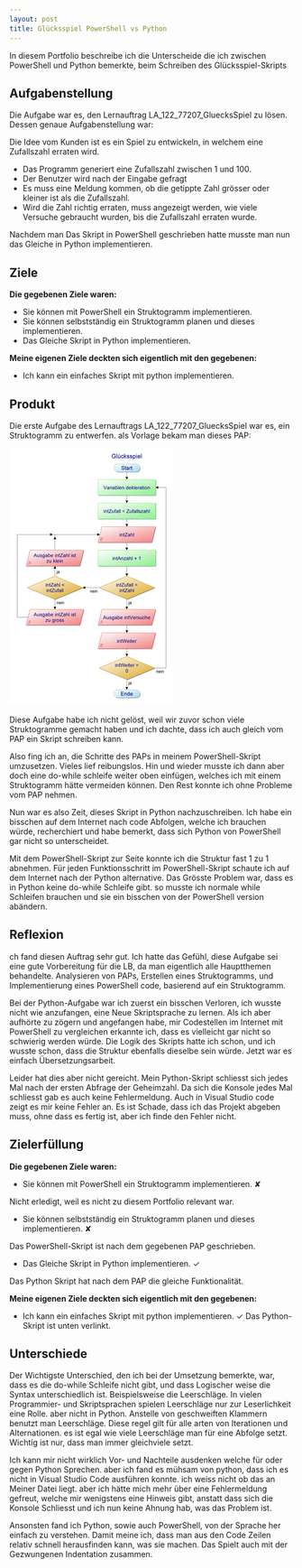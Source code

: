 ```yaml
---
layout: post
title: Glücksspiel PowerShell vs Python
---
```


In diesem Portfolio beschreibe ich die Unterscheide die ich zwischen PowerShell und Python bemerkte, beim Schreiben des Glücksspiel-Skripts

## Aufgabenstellung

Die Aufgabe war es, den Lernauftrag LA_122_77207_GluecksSpiel zu lösen. Dessen genaue Aufgabenstellung war:

Die Idee vom Kunden ist es ein Spiel zu entwickeln, in welchem eine Zufallszahl erraten wird.

- Das Programm generiert eine Zufallszahl zwischen 1 und 100.
- Der Benutzer wird nach der Eingabe gefragt
- Es muss eine Meldung kommen, ob die getippte Zahl grösser oder kleiner ist als die Zufallszahl.
- Wird die Zahl richtig erraten, muss angezeigt werden, wie viele Versuche gebraucht wurden, bis die Zufallszahl erraten wurde.

Nachdem man Das Skript in PowerShell geschrieben hatte musste man nun das Gleiche in Python implementieren. 

## Ziele

**Die gegebenen Ziele waren:**

- Sie können mit PowerShell ein Struktogramm implementieren.
- Sie können selbstständig ein Struktogramm planen und dieses implementieren.
- Das Gleiche Skript in Python implementieren.

**Meine eigenen Ziele deckten sich eigentlich mit den gegebenen:**

- Ich kann ein einfaches Skript mit python implementieren.

## Produkt

Die erste Aufgabe des Lernauftrags LA_122_77207_GluecksSpiel war es, ein Struktogramm zu entwerfen. als Vorlage bekam man dieses PAP:

![PAP Gluecksspiel](/images/Picture1.png)

Diese Aufgabe habe ich nicht gelöst, weil wir zuvor schon viele Struktogramme gemacht haben und ich dachte, dass ich auch gleich vom PAP ein Skript schreiben kann.

Also fing ich an, die Schritte des PAPs in meinem PowerShell-Skript umzusetzen. Vieles lief reibungslos. Hin und wieder musste ich dann aber doch eine do-while schleife weiter oben einfügen, welches ich mit einem Struktogramm hätte vermeiden können. Den Rest konnte ich ohne Probleme vom PAP nehmen.

Nun war es also Zeit, dieses Skript in Python nachzuschreiben. Ich habe ein bisschen auf dem Internet nach code Abfolgen, welche ich brauchen würde, recherchiert und habe bemerkt, dass sich Python von PowerShell gar nicht so unterscheidet.

Mit dem PowerShell-Skript zur Seite konnte ich die Struktur fast 1 zu 1 abnehmen. Für jeden Funktionsschritt im PowerShell-Skript schaute ich auf dem Internet nach der Python alternative. Das Grösste Problem war, dass es in Python keine do-while Schleife gibt. so musste ich normale while Schleifen brauchen und sie ein bisschen von der PowerShell version abändern.

## Reflexion

ch fand diesen Auftrag sehr gut. Ich hatte das Gefühl, diese Aufgabe sei eine gute Vorbereitung für die LB, da man eigentlich alle Hauptthemen behandelte. Analysieren von PAPs, Erstellen eines Struktogramms, und Implementierung eines PowerShell code, basierend auf ein Struktogramm. 

Bei der Python-Aufgabe war ich zuerst ein bisschen Verloren, ich wusste nicht wie anzufangen, eine Neue Skriptsprache zu lernen. Als ich aber aufhörte zu zögern und angefangen habe, mir Codestellen im Internet mit PowerShell zu vergleichen erkannte ich, dass es vielleicht gar nicht so schwierig werden würde. Die Logik des Skripts hatte ich schon, und ich wusste schon, dass die Struktur ebenfalls dieselbe sein würde. Jetzt war es einfach Übersetzungsarbeit.

Leider hat dies aber nicht gereicht. Mein Python-Skript schliesst sich jedes Mal nach der ersten Abfrage der Geheimzahl. Da sich die Konsole jedes Mal schliesst gab es auch keine Fehlermeldung. Auch in Visual Studio code zeigt es mir keine Fehler an. Es ist Schade, dass ich das Projekt abgeben muss, ohne dass es fertig ist, aber ich finde den Fehler nicht.

## Zielerfüllung

**Die gegebenen Ziele waren:**

- Sie können mit PowerShell ein Struktogramm implementieren. ✘

Nicht erledigt, weil es nicht zu diesem Portfolio relevant war.

- Sie können selbstständig ein Struktogramm planen und dieses implementieren. ✘

Das PowerShell-Skript ist nach dem gegebenen PAP geschrieben.

- Das Gleiche Skript in Python implementieren. ✓

Das Python Skript hat nach dem PAP die gleiche Funktionalität.


**Meine eigenen Ziele deckten sich eigentlich mit den gegebenen:**

- Ich kann ein einfaches Skript mit python implementieren. ✓
Das Python-Skript ist unten verlinkt.

## Unterschiede

Der Wichtigste Unterschied, den ich bei der Umsetzung bemerkte, war, dass es die do-while Schleife nicht gibt, und dass Logischer weise die Syntax unterschiedlich ist. Beispielsweise die Leerschläge. In vielen Programmier- und Skriptsprachen spielen Leerschläge nur zur Leserlichkeit eine Rolle. aber nicht in Python. Anstelle von geschweiften Klammern benutzt man Leerschläge. Diese regel gilt für alle arten von Iterationen und Alternationen. es ist egal wie viele Leerschläge man für eine Abfolge setzt. Wichtig ist nur, dass man immer gleichviele setzt.

Ich kann mir nicht wirklich Vor- und Nachteile ausdenken welche für oder gegen Python Sprechen. aber ich fand es mühsam von python, dass ich es nicht in Visual Studio Code ausführen konnte. ich weiss nicht ob das an Meiner Datei liegt. aber ich hätte mich mehr über eine Fehlermeldung gefreut, welche mir wenigstens eine Hinweis gibt, anstatt dass sich die Konsole Schliesst und ich nun keine Ahnung hab, was das Problem ist.

Ansonsten fand ich Python, sowie auch PowerShell, von der Sprache her einfach zu verstehen. Damit meine ich, dass man aus den Code Zeilen relativ schnell herausfinden kann, was sie machen. Das Spielt auch mit der Gezwungenen Indentation zusammen. 

